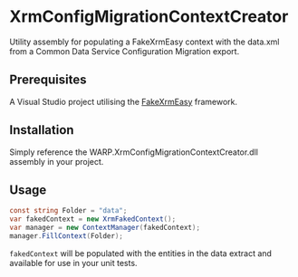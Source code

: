 # XrmConfigMigrationContextCreator
Utility assembly for populating a FakeXrmEasy context with the data.xml from a Common Data Service Configuration Migration export.

## Prerequisites
A Visual Studio project utilising the [FakeXrmEasy](https://dynamicsvalue.com/home) framework.

## Installation
Simply reference the WARP.XrmConfigMigrationContextCreator.dll assembly in your project.

## Usage
```cs
const string Folder = "data";
var fakedContext = new XrmFakedContext();
var manager = new ContextManager(fakedContext);
manager.FillContext(Folder);
```
`fakedContext` will be populated with the entities in the data extract and available for use in your unit tests.